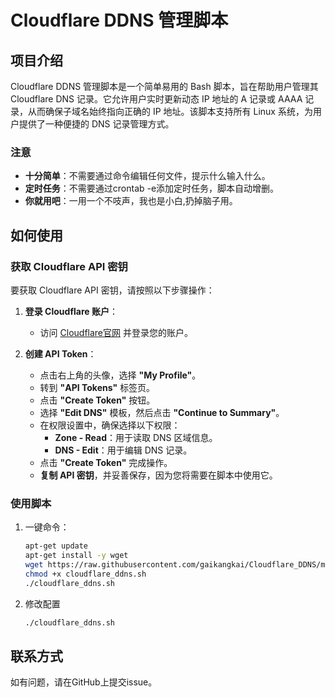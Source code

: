 # Cloudflare DDNS 管理脚本

## 项目介绍

Cloudflare DDNS 管理脚本是一个简单易用的 Bash 脚本，旨在帮助用户管理其 Cloudflare DNS 记录。它允许用户实时更新动态 IP 地址的 A 记录或 AAAA 记录，从而确保子域名始终指向正确的 IP 地址。该脚本支持所有 Linux 系统，为用户提供了一种便捷的 DNS 记录管理方式。

### 注意
- **十分简单**：不需要通过命令编辑任何文件，提示什么输入什么。
- **定时任务**：不需要通过crontab -e添加定时任务，脚本自动增删。
- **你就用吧**：一用一个不吱声，我也是小白,扔掉脑子用。

## 如何使用

### 获取 Cloudflare API 密钥

要获取 Cloudflare API 密钥，请按照以下步骤操作：

1. **登录 Cloudflare 账户**：
   - 访问 [Cloudflare官网](https://www.cloudflare.com) 并登录您的账户。

2. **创建 API Token**：
   - 点击右上角的头像，选择 **"My Profile"**。
   - 转到 **"API Tokens"** 标签页。
   - 点击 **"Create Token"** 按钮。
   - 选择 **"Edit DNS"** 模板，然后点击 **"Continue to Summary"**。
   - 在权限设置中，确保选择以下权限：
     - **Zone - Read**：用于读取 DNS 区域信息。
     - **DNS - Edit**：用于编辑 DNS 记录。
   - 点击 **"Create Token"** 完成操作。
   - **复制 API 密钥**，并妥善保存，因为您将需要在脚本中使用它。

### 使用脚本

1. 一键命令： 
    ```bash
    apt-get update
    apt-get install -y wget
    wget https://raw.githubusercontent.com/gaikangkai/Cloudflare_DDNS/main/cloudflare_ddns.sh
    chmod +x cloudflare_ddns.sh
    ./cloudflare_ddns.sh
    ```
2. 修改配置
    ```bash
    ./cloudflare_ddns.sh
    ```

## 联系方式
如有问题，请在GitHub上提交issue。
